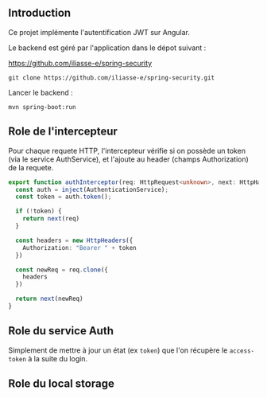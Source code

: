 ## Introduction

Ce projet implémente l'autentification JWT sur Angular.

Le backend est géré par l'application dans le dépot suivant :

https://github.com/iliasse-e/spring-security

```
git clone https://github.com/iliasse-e/spring-security.git
```

Lancer le backend :

```
mvn spring-boot:run
```

## Role de l'intercepteur

Pour chaque requete HTTP, l'intercepteur vérifie si on possède un token (via le service AuthService), et l'ajoute au header (champs Authorization) de la requete.

```typescript
export function authInterceptor(req: HttpRequest<unknown>, next: HttpHandlerFn): Observable<HttpEvent<unknown>> {
  const auth = inject(AuthenticationService);
  const token = auth.token();

  if (!token) {
    return next(req)
  }

  const headers = new HttpHeaders({
    Authorization: "Bearer " + token
  })

  const newReq = req.clone({
    headers
  })

  return next(newReq)
}
```

## Role du service Auth

Simplement de mettre à jour un état (ex `token`) que l'on récupère le `access-token` à la suite du login.

## Role du local storage
